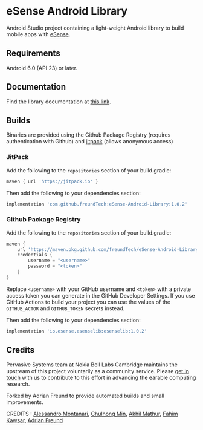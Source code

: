 # eSense Android Library
Android Studio project containing a light-weight Android library to build mobile apps with [eSense](https://esense.io).

## Requirements
Android 6.0 (API 23) or later.

## Documentation
Find the library documentation at [this link](https://www.esense.io/share/eSense-Android-Library.pdf).

## Builds
Binaries are provided using the Github Package Registry (requires authentication with Github) and [jitpack](https://jitpack.io/#freundTech/eSense-Android-Library) (allows anonymous access)

### JitPack
Add the following to the `repositories` section of your build.gradle:
```groovy
maven { url 'https://jitpack.io' }
```

Then add the following to your dependencies section:
```groovy
implementation 'com.github.freundTech:eSense-Android-Library:1.0.2'
```
### Github Package Registry
Add the following to the `repositories` section of your build.gradle:
```groovy
maven {
    url 'https://maven.pkg.github.com/freundTech/eSense-Android-Library'
    credentials {
        username = "<username>"
        password = "<token>"
    }
}
```
Replace `<username>` with your GitHub username and `<token>` with a private access token you can generate in the GitHub Developer Settings.
If you use GitHub Actions to build your project you can use the values of the `GITHUB_ACTOR` and `GITHUB_TOKEN` secrets instead.

Then add the following to your dependencies section:
```groovy
implementation 'io.esense.esenselib:esenselib:1.0.2'
```


## Credits
Pervasive Systems team at Nokia Bell Labs Cambridge maintains the upstream of this project voluntarily as a community service. Please [get in touch](mailto:info@esense.io) with us to contribute to this effort in advancing the earable computing research.

Forked by Adrian Freund to provide automated builds and small improvements.

CREDITS : [Alessandro Montanari](https://www.cl.cam.ac.uk/~am2266/), [Chulhong Min](https://chulhongmin.com/), [Akhil Mathur](https://akhilmathurs.github.io/), [Fahim Kawsar](https://www.fahim-kawsar.net/), [Adrian Freund](https://adrian.freund.io)
